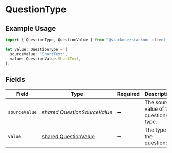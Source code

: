 # QuestionType

## Example Usage

```typescript
import { QuestionType, QuestionValue } from "@stackone/stackone-client-ts/sdk/models/shared";

let value: QuestionType = {
  sourceValue: "ShortText",
  value: QuestionValue.ShortText,
};
```

## Fields

| Field                                                               | Type                                                                | Required                                                            | Description                                                         | Example                                                             |
| ------------------------------------------------------------------- | ------------------------------------------------------------------- | ------------------------------------------------------------------- | ------------------------------------------------------------------- | ------------------------------------------------------------------- |
| `sourceValue`                                                       | *shared.QuestionSourceValue*                                        | :heavy_minus_sign:                                                  | The source value of the questions type.                             | ShortText                                                           |
| `value`                                                             | [shared.QuestionValue](../../../sdk/models/shared/questionvalue.md) | :heavy_minus_sign:                                                  | The type of the questions.                                          | short_text                                                          |